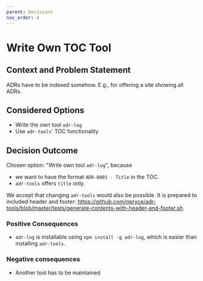 ```yaml
---
parent: Decisions
nav_order: 4
---
```

# Write Own TOC Tool

## Context and Problem Statement

ADRs have to be indexed somehow. E.g., for offering a site showing all ADRs.

## Considered Options

* Write the own tool `adr-log`
* Use `adr-tools`' TOC functionality

## Decision Outcome

Chosen option: "Write own tool `adr-log`", because

* we want to have the format `ADR-0001 - Title` in the TOC.
* `adr-tools` offers `title` only.

We accept that changing `adr-tools` would also be possible.
It is prepared to included header and footer: <https://github.com/npryce/adr-tools/blob/master/tests/generate-contents-with-header-and-footer.sh>.

### Positive Consequences

* `adr-log` is installable using `npm install -g adr-log`, which is easier than installing `adr-tools`.

### Negative consequences

* Another tool has to be maintained

